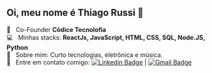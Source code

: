 ## Oi, meu nome é Thiago Russi 👋

  :rocket:  &nbsp; Co-Founder **Códice Tecnolofia**
 <br/> :computer: &nbsp; Minhas stacks: **ReactJs, JavaScript, HTML, CSS, SQL, Node.JS, Python**
 <br/> 💬  &nbsp; Sobre mim: Curto tecnologias, eletrônica e música.
 <br/> :email: &nbsp; Entre em contato comigo: [![Linkedin Badge](https://img.shields.io/badge/-ThiagoRussi-blue?style=flat-square&logo=Linkedin&logoColor=white&link=https://www.linkedin.com/in/tgmarinho/)](https://www.linkedin.com/in/thiago-russi-79aa3b163/) 
| 
[![Gmail Badge](https://img.shields.io/badge/-thiagorussii@gmail.com-c14438?style=flat-square&logo=Gmail&logoColor=white&link=mailto:thiagorussii@gmail.com)](mailto:thiagorussii@gmail.com)
